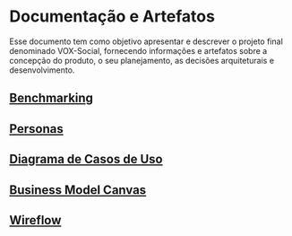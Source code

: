 # Documentação e Artefatos

Esse documento tem como objetivo apresentar e descrever o projeto final denominado VOX-Social, fornecendo informações e artefatos sobre a concepção do produto, o seu planejamento, as decisões arquiteturais e desenvolvimento. 

## [Benchmarking](benchmarking.md)

## [Personas](personas.md)

## [Diagrama de Casos de Uso](diagrama-casos-de-uso.md)

## [Business Model Canvas](bmc-do-produto.md)

## [Wireflow](wireflow.md)
